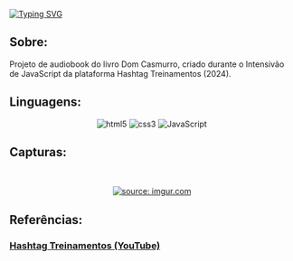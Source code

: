 [![Typing SVG](https://readme-typing-svg.demolab.com?font=Fira+Code&size=24&pause=1000&center=true&random=false&width=435&lines=PROJETO+DE+AUDIOBOOK)](https://git.io/typing-svg)
## 

## Sobre:
   Projeto de audiobook do livro Dom Casmurro, criado durante o Intensivão de JavaScript da plataforma Hashtag Treinamentos (2024).
## 
## Linguagens:
<p align="center">
 
  <img src="https://img.shields.io/badge/HTML5-E34F26?style=for-the-badge&logo=html5&logoColor=white" alt="html5">
  <img src="https://img.shields.io/badge/CSS3-1572B6?style=for-the-badge&logo=css3&logoColor=white" alt="css3">
  <img src="https://img.shields.io/badge/JavaScript-F7DF1E?style=for-the-badge&logo=javascript&logoColor=black" alt="JavaScript">
</p>

## 
## Capturas:

<br>

<p align="center">
  <a href="https://imgur.com/qxItnw1"><img src="https://i.imgur.com/qxItnw1.jpg" title="source: imgur.com" /></a>
</p>

## 
## Referências:
### [Hashtag Treinamentos (YouTube)](https://www.youtube.com/@HashtagTreinamentos/videos)

 
